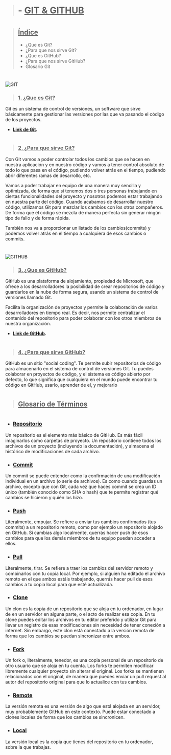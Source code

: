 > # - <u>**GIT & GITHUB**</u>
#
> ## <u>**Índice**</u>
> - ¿Que es Git?
> - ¿Para que nos sirve Git?
> - ¿Que es GitHub?
> - ¿Para que nos sirve GitHub?
> - Glosario Git
#
![GIT](https://www.campusmvp.es/recursos/image.axd?picture=/2020/2T/git-post-blog.png)

> ### <u>**1. ¿Que es Git?**</u>
Git es un sistema de control de versiones, un software que sirve básicamente para gestionar las versiones por las que va pasando el código de los proyectos.

- **[Link de Git](https://git-scm.com/).**
#
>### <u>**2. ¿Para que sirve Git?**</u>
Con Git vamos a poder controlar todos los cambios que se hacen en nuestra aplicación y en nuestro código y vamos a tener control absoluto de todo lo que pasa en el código, pudiendo volver atrás en el tiempo, pudiendo abrir diferentes ramas de desarrollo, etc.

Vamos a poder trabajar en equipo de una manera muy sencilla y optimizada, de forma que si tenemos dos o tres personas trabajando en ciertas funcionalidades del proyecto y nosotros podemos estar trabajando en nuestra parte del código. Cuando acabamos de desarrollar nuestro código, utilizamos Git para mezclar los cambios con los otros compañeros. De forma que el código se mezcla de manera perfecta sin generar ningún tipo de fallo y de forma rápida.

También nos va a proporcionar un listado de los cambios(commits) y podemos volver atrás en el tiempo a cualquiera de esos cambios o commits.
#
![GITHUB](https://www.jairogarciarincon.com/img/clases/1379.jpg)


>### <u>**3. ¿Que es GitHub?**</u>
GitHub es una plataforma de alojamiento, propiedad de Microsoft, que ofrece a los desarrolladores la posibilidad de crear repositorios de código y guardarlos en la nube de forma segura, usando un sistema de control de versiones llamado Git.

Facilita la organización de proyectos y permite la colaboración de varios desarrolladores en tiempo real. Es decir, nos permite centralizar el contenido del repositorio para poder colaborar con los otros miembros de nuestra organización.

- **[Link de GitHub](https://github.com/).**
#
>### <u>**4. ¿Para que sirve GitHub?**</u>
GitHub es un sitio "social coding". Te permite subir repositorios de código para almacenarlo en el sistema de control de versiones Git. Tu puedes colaborar en proyectos de código, y el sistema es código abierto por defecto, lo que significa que cualquiera en el mundo puede encontrar tu código en GitHub, usarlo, aprender de el, y mejorarlo
#

> ## <u>**Glosario de Términos**</u>
#
- ### <u>**Repositorio**</u> 

Un repositorio es el elemento más básico de GitHub. Es más fácil imaginarlos como carpetas de proyecto. Un repositorio contiene todos los archivos de un proyecto (incluyendo la documentación), y almacena el histórico de modificaciones de cada archivo.

- ### <u>**Commit**</u> 
Un commit se puede entender como la confirmación de una modificación individual en un archivo (o serie de archivos). Es como cuando guardas un archivo, excepto que con Git, cada vez que haces commit se crea un ID único (también conocido como SHA o hash) que te permite registrar qué cambios se hicieron y quién los hizo.

- ### <u>**Push**</u> 
Literalmente, empujar. Se refiere a enviar tus cambios confirmados (tus commits) a un repositorio remoto, como por ejemplo un repositorio alojado en GitHub. Si cambias algo localmente, querrás hacer push de esos cambios para que los demás miembros de tu equipo puedan acceder a ellos.

- ### <u>**Pull**</u> 
Literalmente, tirar. Se refiere a traer los cambios del servidor remoto y combinarlos con tu copia local. Por ejemplo, si alguien ha editado el archivo remoto en el que ambos estáis trabajando, querrás hacer pull de esos cambios a tu copia local para que esté actualizada.

- ### <u>**Clone**</u> 
Un clon es la copia de un repositorio que se aloja en tu ordenador, en lugar de en un servidor en alguna parte, o el acto de realizar esa copia. En tu clone puedes editar los archivos en tu editor preferido y utilizar Git para llevar un registro de esas modificaciones sin necesidad de tener conexión a internet. Sin embargo, este clon está conectado a la versión remota de forma que los cambios se puedan sincronizar entre ambos. 

- ### <u>**Fork**</u> 
Un fork o, literalmente, tenedor, es una copia personal de un repositorio de otro usuario que se aloja en tu cuenta. Los forks te permiten modificar libremente cualquier proyecto sin alterar el original. Los forks se mantienen relacionados con el original, de manera que puedes enviar un pull request al autor del repositorio original para que lo actualice con tus cambios. 

- ### <u>**Remote**</u> 
La versión remota es una versión de algo que está alojada en un servidor, muy probablemente GitHub en este contexto. Puede estar conectado a clones locales de forma que los cambios se sincronicen.

- ### <u>**Local**</u> 
La versión local es la copia que tienes del repositorio en tu ordenador, sobre la que trabajas.